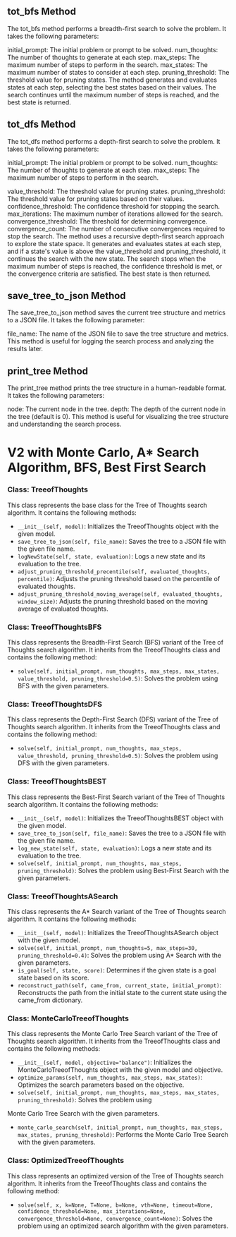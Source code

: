 ## tot_bfs Method
The tot_bfs method performs a breadth-first search to solve the problem. It takes the following parameters:

initial_prompt: The initial problem or prompt to be solved.
num_thoughts: The number of thoughts to generate at each step.
max_steps: The maximum number of steps to perform in the search.
max_states: The maximum number of states to consider at each step.
pruning_threshold: The threshold value for pruning states.
The method generates and evaluates states at each step, selecting the best states based on their values. The search continues until the maximum number of steps is reached, and the best state is returned.

## tot_dfs Method
The tot_dfs method performs a depth-first search to solve the problem. It takes the following parameters:

initial_prompt: The initial problem or prompt to be solved.
num_thoughts: The number of thoughts to generate at each step.
max_steps: The maximum number of steps to perform in the search.

value_threshold: The threshold value for pruning states.
pruning_threshold: The threshold value for pruning states based on their values.
confidence_threshold: The confidence threshold for stopping the search.
max_iterations: The maximum number of iterations allowed for the search.
convergence_threshold: The threshold for determining convergence.
convergence_count: The number of consecutive convergences required to stop the search.
The method uses a recursive depth-first search approach to explore the state space. It generates and evaluates states at each step, and if a state's value is above the value_threshold and pruning_threshold, it continues the search with the new state. The search stops when the maximum number of steps is reached, the confidence threshold is met, or the convergence criteria are satisfied. The best state is then returned.

## save_tree_to_json Method
The save_tree_to_json method saves the current tree structure and metrics to a JSON file. It takes the following parameter:

file_name: The name of the JSON file to save the tree structure and metrics.
This method is useful for logging the search process and analyzing the results later.

## print_tree Method
The print_tree method prints the tree structure in a human-readable format. It takes the following parameters:

node: The current node in the tree.
depth: The depth of the current node in the tree (default is 0).
This method is useful for visualizing the tree structure and understanding the search process.


# V2 with Monte Carlo, A* Search Algorithm, BFS, Best First Search
### Class: TreeofThoughts
This class represents the base class for the Tree of Thoughts search algorithm. It contains the following methods:

- `__init__(self, model)`: Initializes the TreeofThoughts object with the given model.
- `save_tree_to_json(self, file_name)`: Saves the tree to a JSON file with the given file name.
- `logNewState(self, state, evaluation)`: Logs a new state and its evaluation to the tree.
- `adjust_pruning_threshold_precentile(self, evaluated_thoughts, percentile)`: Adjusts the pruning threshold based on the percentile of evaluated thoughts.
- `adjust_pruning_threshold_moving_average(self, evaluated_thoughts, window_size)`: Adjusts the pruning threshold based on the moving average of evaluated thoughts.

### Class: TreeofThoughtsBFS
This class represents the Breadth-First Search (BFS) variant of the Tree of Thoughts search algorithm. It inherits from the TreeofThoughts class and contains the following method:

- `solve(self, initial_prompt, num_thoughts, max_steps, max_states, value_threshold, pruning_threshold=0.5)`: Solves the problem using BFS with the given parameters.

### Class: TreeofThoughtsDFS
This class represents the Depth-First Search (DFS) variant of the Tree of Thoughts search algorithm. It inherits from the TreeofThoughts class and contains the following method:

- `solve(self, initial_prompt, num_thoughts, max_steps, value_threshold, pruning_threshold=0.5)`: Solves the problem using DFS with the given parameters.

### Class: TreeofThoughtsBEST
This class represents the Best-First Search variant of the Tree of Thoughts search algorithm. It contains the following methods:

- `__init__(self, model)`: Initializes the TreeofThoughtsBEST object with the given model.
- `save_tree_to_json(self, file_name)`: Saves the tree to a JSON file with the given file name.
- `log_new_state(self, state, evaluation)`: Logs a new state and its evaluation to the tree.
- `solve(self, initial_prompt, num_thoughts, max_steps, pruning_threshold)`: Solves the problem using Best-First Search with the given parameters.

### Class: TreeofThoughtsASearch
This class represents the A* Search variant of the Tree of Thoughts search algorithm. It contains the following methods:

- `__init__(self, model)`: Initializes the TreeofThoughtsASearch object with the given model.
- `solve(self, initial_prompt, num_thoughts=5, max_steps=30, pruning_threshold=0.4)`: Solves the problem using A* Search with the given parameters.
- `is_goal(self, state, score)`: Determines if the given state is a goal state based on its score.
- `reconstruct_path(self, came_from, current_state, initial_prompt)`: Reconstructs the path from the initial state to the current state using the came_from dictionary.

### Class: MonteCarloTreeofThoughts
This class represents the Monte Carlo Tree Search variant of the Tree of Thoughts search algorithm. It inherits from the TreeofThoughts class and contains the following methods:

- `__init__(self, model, objective="balance")`: Initializes the MonteCarloTreeofThoughts object with the given model and objective.
- `optimize_params(self, num_thoughts, max_steps, max_states)`: Optimizes the search parameters based on the objective.
- `solve(self, initial_prompt, num_thoughts, max_steps, max_states, pruning_threshold)`: Solves the problem using

 Monte Carlo Tree Search with the given parameters.
- `monte_carlo_search(self, initial_prompt, num_thoughts, max_steps, max_states, pruning_threshold)`: Performs the Monte Carlo Tree Search with the given parameters.

### Class: OptimizedTreeofThoughts
This class represents an optimized version of the Tree of Thoughts search algorithm. It inherits from the TreeofThoughts class and contains the following method:

- `solve(self, x, k=None, T=None, b=None, vth=None, timeout=None, confidence_threshold=None, max_iterations=None, convergence_threshold=None, convergence_count=None)`: Solves the problem using an optimized search algorithm with the given parameters.
